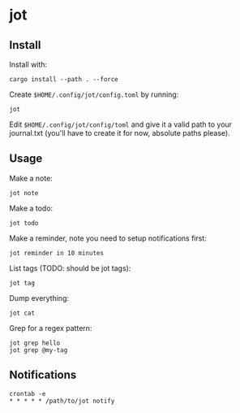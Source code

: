 # jot

## Install

Install with:

    cargo install --path . --force

Create `$HOME/.config/jot/config.toml` by running:

    jot

Edit `$HOME/.config/jot/config/toml` and give it a valid path to your journal.txt (you'll have to create it for now, absolute paths please).


## Usage

Make a note:

    jot note

Make a todo:

    jot todo

Make a reminder, note you need to setup notifications first:

    jot reminder in 10 minutes

List tags (TODO: should be jot tags):

    jot tag

Dump everything:

    jot cat

Grep for a regex pattern:

    jot grep hello
    jot grep @my-tag

## Notifications

    crontab -e
    * * * * * /path/to/jot notify

